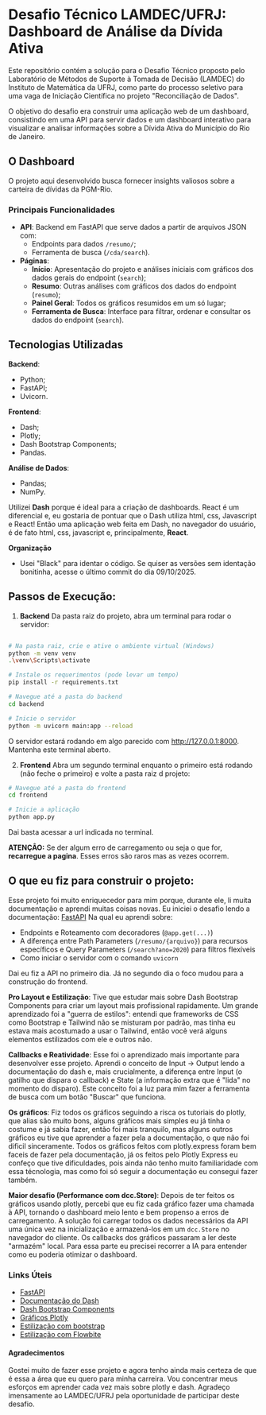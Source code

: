 # Desafio Técnico LAMDEC/UFRJ: Dashboard de Análise da Dívida Ativa

Este repositório contém a solução para o Desafio Técnico proposto pelo Laboratório de Métodos de Suporte à Tomada de Decisão (LAMDEC) do Instituto de Matemática da UFRJ, como parte do processo seletivo para uma vaga de Iniciação Científica no projeto "Reconciliação de Dados".

O objetivo do desafio era construir uma aplicação web de um dashboard, consistindo em uma API para servir dados e um dashboard interativo para visualizar e analisar informações sobre a Dívida Ativa do Município do Rio de Janeiro.

## O Dashboard
O projeto aqui desenvolvido busca fornecer insights valiosos sobre a carteira de dívidas da PGM-Rio.

### Principais Funcionalidades
- **API**: Backend em FastAPI que serve dados a partir de arquivos JSON com:
  - Endpoints para dados `/resumo/`;
  - Ferramenta de busca (`/cda/search`).
- **Páginas**:
  - **Início**: Apresentação do projeto e análises iniciais com gráficos dos dados gerais do endpoint (`search`);
  - **Resumo**: Outras análises com gráficos dos dados do endpoint (`resumo`);
  - **Painel Geral**: Todos os gráficos resumidos em um só lugar;
  - **Ferramenta de Busca**: Interface para filtrar, ordenar e consultar os dados do endpoint (`search`).

## Tecnologias Utilizadas
**Backend**:
- Python;
- FastAPI;
- Uvicorn.

**Frontend**:
- Dash;
- Plotly;
- Dash Bootstrap Components;
- Pandas.

**Análise de Dados**:
- Pandas;
- NumPy.

Utilizei **Dash** porque é ideal para a criação de dashboards. React é um diferencial e, eu gostaria de pontuar que o Dash utiliza html, css, Javascript e React! Então uma aplicação web feita em Dash, no navegador do usuário, é de fato html, css, javascript e, principalmente, **React**.

**Organização**
- Usei "Black" para identar o código. Se quiser as versões sem identação bonitinha, acesse o último commit do dia 09/10/2025.

## Passos de Execução:
1. **Backend**
Da pasta raiz do projeto, abra um terminal para rodar o servidor:
```bash

# Na pasta raiz, crie e ative o ambiente virtual (Windows)
python -m venv venv
.\venv\Scripts\activate

# Instale os requerimentos (pode levar um tempo)
pip install -r requirements.txt

# Navegue até a pasta do backend
cd backend

# Inicie o servidor
python -m uvicorn main:app --reload
```
O servidor estará rodando em algo parecido com http://127.0.0.1:8000. Mantenha este terminal aberto.

2. **Frontend**
Abra um segundo terminal enquanto o primeiro está rodando (não feche o primeiro) e volte a pasta raiz d projeto:
```bash
# Navegue até a pasta do frontend
cd frontend

# Inicie a aplicação
python app.py
```
Dai basta acessar a url indicada no terminal.

**ATENÇÂO:** Se der algum erro de carregamento ou seja o que for, **recarregue a pagina**. Esses erros são raros mas as vezes ocorrem.

## O que eu fiz para construir o projeto:

Esse projeto foi muito enriquecedor para mim porque, durante ele, li muita documentação e aprendi muitas coisas novas. Eu iniciei o desafio lendo a documentação:
[FastAPI](https://fastapi.tiangolo.com/pt/tutorial/first-steps/)
Na qual eu aprendi sobre:

- Endpoints e Roteamento com decoradores (`@app.get(...)`)
- A diferença entre Path Parameters (`/resumo/{arquivo}`) para recursos específicos e Query Parameters (`/search?ano=2020`) para filtros flexíveis
- Como iniciar o servidor com o comando `uvicorn`

Dai eu fiz a API no primeiro dia. Já no segundo dia o foco mudou para a construção do frontend.

**Pro Layout e Estilização**: Tive que estudar mais sobre Dash Bootstrap Components para criar um layout mais profissional rapidamente. Um grande aprendizado foi a "guerra de estilos": entendi que frameworks de CSS como Bootstrap e Tailwind não se misturam por padrão, mas tinha eu estava mais acostumado a usar o Tailwind, então você verá alguns elementos estilizados com ele e outros não.

**Callbacks e Reatividade**: Esse foi o aprendizado mais importante para desenvolver esse projeto. Aprendi o conceito de Input -> Output lendo a documentação do dash e, mais crucialmente, a diferença entre Input (o gatilho que dispara o callback) e State (a informação extra que é "lida" no momento do disparo). Este conceito foi a luz para mim fazer a ferramenta de busca com um botão "Buscar" que funciona.

**Os gráficos**: Fiz todos os gráficos seguindo a risca os tutoriais do plotly, que alias são muito bons, alguns gráficos mais simples eu já tinha o costume e já sabia fazer, então foi mais tranquilo, mas alguns outros gráficos eu tive que aprender a fazer pela a documentação, o que não foi dificil sinceramente. Todos os gráficos feitos com plotly.express foram bem faceis de fazer pela documentação, já os feitos pelo Plotly Express eu confeço que tive dificuldades, pois ainda não tenho muito familiaridade com essa técnologia, mas como foi só seguir a documentação eu consegui fazer também.

**Maior desafio (Performance com dcc.Store)**: Depois de ter feitos os gráficos usando plotly, percebi que eu fiz cada gráfico fazer uma chamada à API, tornando o dashboard meio lento e bem propenso a erros de carregamento. A solução foi carregar todos os dados necessários da API uma única vez na inicialização e armazená-los em um `dcc.Store` no navegador do cliente. Os callbacks dos gráficos passaram a ler deste "armazém" local. Para essa parte eu precisei recorrer a IA para entender como eu poderia otimizar o dashboard.

### Links Úteis

- [FastAPI](https://fastapi.tiangolo.com/pt/tutorial/first-steps/)
- [Documentação do Dash](https://dash.plotly.com/)
- [Dash Bootstrap Components](https://dash-bootstrap-components.opensource.faculty.ai/)
- [Gráficos Plotly](https://plotly.com/python/)
- [Estilização com bootstrap](https://getbootstrap.com/docs/5.3/content/images/)
- [Estilização com Flowbite](https://flowbite.com/docs/getting-started/introduction/)

#### Agradecimentos

Gostei muito de fazer esse projeto e agora tenho ainda mais certeza de que é essa a área que eu quero para minha carreira. Vou concentrar meus esforços em aprender cada vez mais sobre plotly e dash.
Agradeço imensamente ao LAMDEC/UFRJ pela oportunidade de participar deste desafio.
